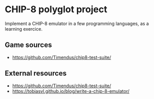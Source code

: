 # CHIP-8 polyglot project

Implement a CHIP-8 emulator in a few programming languages, as a learning exercice.

## Game sources

- https://github.com/Timendus/chip8-test-suite/

## External resources

- https://github.com/Timendus/chip8-test-suite/
- https://tobiasvl.github.io/blog/write-a-chip-8-emulator/